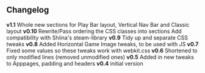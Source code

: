 ## Changelog

**v1.1** Whole new sections for Play Bar layout, Vertical Nav Bar and Classic layout
**v0.10** Rewrite/Pass ordering the CSS classes into sections
      Add compatibility with Shiina's steam-library
**v0.9** Tidy up and separate CSS tweaks
**v0.8** Added Horizontal Game Image tweaks, to be used with JS
**v0.7** Fixed some values so these tweaks work with webkit.css
**v0.6** Shortened to only modified lines (removed unmodified ones)
**v0.5** Added in new tweaks to Apppages, padding and headers
**v0.4** initial version